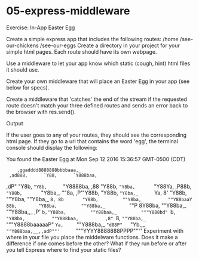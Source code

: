 # 05-express-middleware

Exercise: In-App Easter Egg

Create a simple express app that includes the following routes:
/home
/see-our-chickens
/see-our-eggs
Create a directory in your project for your simple html pages. Each route should have its own webpage.

Use a middleware to let your app know which static (cough, hint) html files it should use.

Create your own middleware that will place an Easter Egg in your app (see below for specs).

Create a middleware that 'catches' the end of the stream if the requested route doesn't match your three defined routes and sends an error back to the browser with res.send().

Output

If the user goes to any of your routes, they should see the corresponding html page. If they go to a url that contains the word 'egg', the terminal console should display the following:

You found the Easter Egg at Mon Sep 12 2016 15:36:57 GMT-0500 (CDT)

        ,ggadddd8888888bbbbaaa,_
     ,ad888,      `Y88,      `Y888baa,
   ,dP"  "Y8b,      `"Y8b,      `"Y8888ba,
  ,88      "Y88b,      `"Y8ba,       `"Y88Ya,
 ,P88b,      `"Y88b,       `"Y8ba,_       ""8a,
,P'"Y88b,        "Y88b,        `"Y8ba,_      `Ya,
8'    "Y88b,        ""Y8ba,         ""Y8ba,_   `8,
8b       "Y88b,         ""Y8ba,_         ""Y88baaY
88b,        "Y88ba,         ""Y88ba,_         `""P
8Y88ba,        ""Y88ba,_         ""Y88ba,,_    ,P'
`b,"Y88ba,         ""Y88baa,_         """Y888bd"
 `b, `"Y88ba,_         ""Y888baa,_         ,8"
  `8,   `""Y88ba,_         `"""Y8888baaaaaP"
   `Ya,     `""Y888ba,_           `"d88P"  
     `"Yb,,_     `""Y888baa,__,,adP""'     
         `"""YYYY8888888PPPP"""'
Experiment with where in your file you place the middelware functions. Does it make a difference if one comes before the other? What if they run before or after you tell Express where to find your static files?
